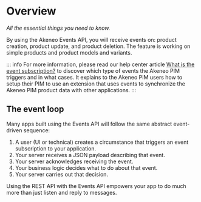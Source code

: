 # Overview

_All the essential things you need to know._

By using the Akeneo Events API, you will receive events on: product creation, product update, and product deletion. 
The feature is working on simple products and product models and variants. 

::: info 
For more information, please read our help center article [What is the event subscription?](https://help.akeneo.com/pim/serenity/articles/what-is-the-event-subscription.html) to discover which type of events the Akeneo PIM triggers and in what cases. 
It explains to the Akeneo PIM users how to setup their PIM to use an extension that uses events to synchronize the Akeneo PIM product data with other applications. 
::: 

## The event loop

Many apps built using the Events API will follow the same abstract event-driven sequence:

1. A user (UI or technical) creates a circumstance that triggers an event subscription to your application.
2. Your server receives a JSON payload describing that event.
3. Your server acknowledges receiving the event.
4. Your business logic decides what to do about that event.
5. Your server carries out that decision.

Using the REST API with the Events API empowers your app to do much more than just listen and reply to messages.
